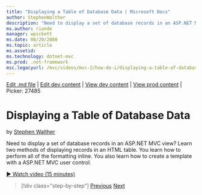 ```yaml
---
title: "Displaying a Table of Database Data | Microsoft Docs"
author: StephenWalther
description: "Need to display a set of database records in an ASP.NET MVC view? Learn two methods of displaying records in an HTML table. You learn how to perform all of t..."
ms.author: riande
manager: wpickett
ms.date: 08/20/2008
ms.topic: article
ms.assetid: 
ms.technology: dotnet-mvc
ms.prod: .net-framework
msc.legacyurl: /mvc/videos/mvc-2/how-do-i/displaying-a-table-of-database-data
---
```

[Edit .md file](C:\Projects\msc\dev\Msc.Www\Web.ASP\App_Data\github\mvc\videos\mvc-2\how-do-i\displaying-a-table-of-database-data.md) | [Edit dev content](http://www.aspdev.net/umbraco#/content/content/edit/26698) | [View dev content](http://docs.aspdev.net/tutorials/mvc/videos/mvc-2/how-do-i/displaying-a-table-of-database-data.html) | [View prod content](http://www.asp.net/mvc/videos/mvc-2/how-do-i/displaying-a-table-of-database-data) | Picker: 27485

Displaying a Table of Database Data
====================
by [Stephen Walther](https://github.com/StephenWalther)

Need to display a set of database records in an ASP.NET MVC view? Learn two methods of displaying records in an HTML table. You learn how to perform all of the formatting inline. You also learn how to create a template with a ASP.NET MVC user control.

[&#9654; Watch video (15 minutes)](https://channel9.msdn.com/Blogs/ASP-NET-Site-Videos/displaying-a-table-of-database-data)

>[!div class="step-by-step"] [Previous](creating-model-classes-with-linq-to-sql.md) [Next](what-is-aspnet-mvc-80-minute-technical-video-for-developers-building-nerddinner.md)